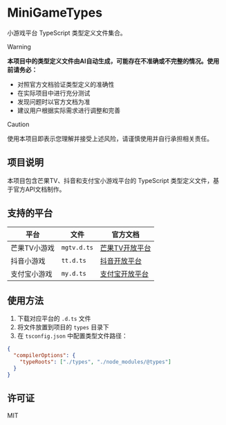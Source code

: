 # MiniGameTypes

小游戏平台 TypeScript 类型定义文件集合。

> [!WARNING]
> **本项目中的类型定义文件由AI自动生成，可能存在不准确或不完整的情况。使用前请务必：**
> - 对照官方文档验证类型定义的准确性
> - 在实际项目中进行充分测试
> - 发现问题时以官方文档为准
> - 建议用户根据实际需求进行调整和完善

> [!CAUTION]
> 使用本项目即表示您理解并接受上述风险，请谨慎使用并自行承担相关责任。

## 项目说明

本项目包含芒果TV、抖音和支付宝小游戏平台的 TypeScript 类型定义文件，基于官方API文档制作。

## 支持的平台

| 平台         | 文件        | 官方文档            |
| ------------ | ----------- | ------------------- |
| 芒果TV小游戏 | `mgtv.d.ts` | [芒果TV开放平台][1] |
| 抖音小游戏   | `tt.d.ts`   | [抖音开放平台][2]   |
| 支付宝小游戏 | `my.d.ts`   | [支付宝开放平台][3] |

## 使用方法

1. 下载对应平台的 `.d.ts` 文件
2. 将文件放置到项目的 `types` 目录下
3. 在 `tsconfig.json` 中配置类型文件路径：

```json
{
  "compilerOptions": {
    "typeRoots": ["./types", "./node_modules/@types"]
  }
}
```

## 许可证

MIT

<!-- 链接 -->
[1]: https://open.mgtv.com/docs/minigame/api
[2]: https://developer.open-douyin.com/docs/resource/zh-CN/mini-game/develop/api/overview
[3]: https://opendocs.alipay.com/mini-game/
